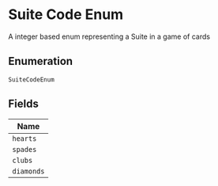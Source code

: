 
# Suite Code Enum

A integer based enum representing a Suite in a game of cards

## Enumeration

`SuiteCodeEnum`

## Fields

| Name |
|  --- |
| `hearts` |
| `spades` |
| `clubs` |
| `diamonds` |

